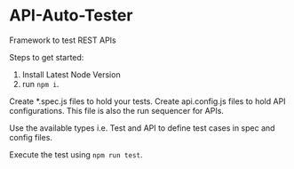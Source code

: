 # API-Auto-Tester
Framework to test REST APIs

Steps to get started:
1. Install Latest Node Version
2. run `npm i`.

Create *.spec.js files to hold your tests.
Create api.config.js files to hold API configurations.
This file is also the run sequencer for APIs.

Use the available types i.e. Test and API to define test cases in spec and config files.

Execute the test using `npm run test`.

